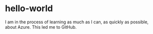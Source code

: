 # hello-world

I am in the process of learning as much as I can, as quickly as possible, about Azure.
This led me to GitHub.
